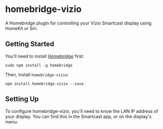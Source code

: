 # homebridge-vizio
A Homebridge plugin for controlling your Vizio Smartcast display using HomeKit or Siri.

## Getting Started
You'll need to install [Homebridge](https://github.com/nfarina/homebridge) first:

````
sudo npm install -g homebridge
````

Then, install `homebridge-vizio`:

````
npm install homebridge-vizio --save
````

## Setting Up
To configure homebridge-vizio, you'll need to know the LAN IP address of your display. You can find this in the Smartcast app, or on the display's menu.
